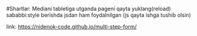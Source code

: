 #Shartlar:
Mediani tabletiga utganda pageni qayta yuklang(reload) sababbi:style berishda jsdan ham foydalnilgan (js qayta ishga tushib olsin) 

link: https://nidenok-code.github.io/multi-step-form/
